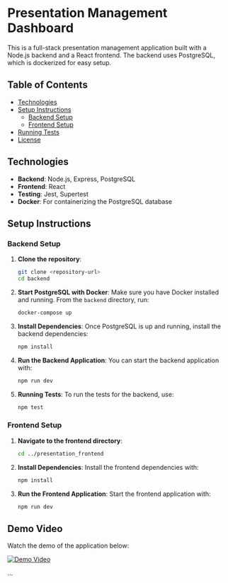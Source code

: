 
# Presentation Management Dashboard

This is a full-stack presentation management application built with a Node.js backend and a React frontend. The backend uses PostgreSQL, which is dockerized for easy setup.

## Table of Contents

- [Technologies](#technologies)
- [Setup Instructions](#setup-instructions)
  - [Backend Setup](#backend-setup)
  - [Frontend Setup](#frontend-setup)
- [Running Tests](#running-tests)
- [License](#license)

## Technologies

- **Backend**: Node.js, Express, PostgreSQL
- **Frontend**: React
- **Testing**: Jest, Supertest
- **Docker**: For containerizing the PostgreSQL database

## Setup Instructions

### Backend Setup

1. **Clone the repository**:
   ```bash
   git clone <repository-url>
   cd backend
   ```

2. **Start PostgreSQL with Docker**:
   Make sure you have Docker installed and running. From the `backend` directory, run:
   ```bash
   docker-compose up
   ```

3. **Install Dependencies**:
   Once PostgreSQL is up and running, install the backend dependencies:
   ```bash
   npm install
   ```

4. **Run the Backend Application**:
   You can start the backend application with:
   ```bash
   npm run dev
   ```

5. **Running Tests**:
   To run the tests for the backend, use:
   ```bash
   npm test
   ```

### Frontend Setup

1. **Navigate to the frontend directory**:
   ```bash
   cd ../presentation_frontend
   ```

2. **Install Dependencies**:
   Install the frontend dependencies with:
   ```bash
   npm install
   ```

3. **Run the Frontend Application**:
   Start the frontend application with:
   ```bash
   npm run dev
   ```
## Demo Video

Watch the demo of the application below:

[![Demo Video](https://youtu.be/K4IiKrsYrCA.jpg)](https://youtu.be/K4IiKrsYrCA)

...

